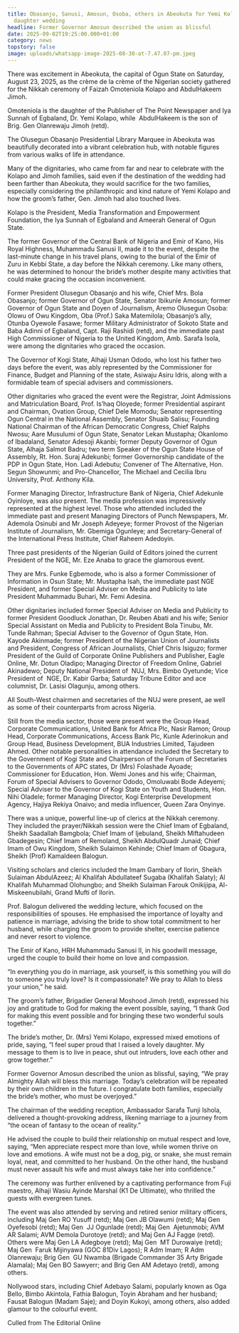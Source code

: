 ```yaml
---
title: Obasanjo, Sanusi, Amosun, Osoba, others in Abeokuta for Yemi Kolapo’s
  daughter wedding
headline: Former Governor Amosun described the union as blissful
date: 2025-09-02T19:25:00.000+01:00
category: news
topstory: false
image: uploads/whatsapp-image-2025-08-30-at-7.47.07-pm.jpeg
---
```

There was excitement in Abeokuta, the capital of Ogun State on Saturday, August 23, 2025, as the crème de la crème of the Nigerian society gathered for the Nikkah ceremony of Faizah Omoteniola Kolapo and AbdulHakeem Jimoh.


Omoteniola is the daughter of the Publisher of The Point Newspaper and Iya Sunnah of Egbaland, Dr. Yemi Kolapo, while  AbdulHakeem is the son of Brig. Gen Olanrewaju Jimoh (retd).


The Olusegun Obasanjo Presidential Library Marquee in Abeokuta was beautifully decorated into a vibrant celebration hub, with notable figures from various walks of life in attendance.


Many of the dignitaries, who came from far and near to celebrate with the Kolapo and Jimoh families, said even if the destination of the wedding had been farther than Abeokuta, they would sacrifice for the two families, especially considering the philanthropic and kind nature of Yemi Kolapo and how the groom’s father, Gen. Jimoh had also touched lives.


Kolapo is the President, Media Transformation and Empowerment Foundation, the Iya Sunnah of Egbaland and Ameerah General of Ogun State.


The former Governor of the Central Bank of Nigeria and Emir of Kano, His Royal Highness, Muhammadu Sanusi II, made it to the event, despite the last-minute change in his travel plans, owing to the burial of the Emir of Zuru in Kebbi State, a day before the Nikkah ceremony.
Like many others, he was determined to honour the bride’s mother despite many activities that could make gracing the occasion inconvenient.


Former President Olusegun Obasanjo and his wife, Chief Mrs. Bola Obasanjo; former Governor of Ogun State, Senator Ibikunle Amosun; former Governor of Ogun State and Doyen of Journalism, Aremo Olusegun Osoba: Olowu of Owu Kingdom, Oba (Prof.) Saka Matemilola; Obasanjo’s ally, Otunba Oyewole Fasawe; former Military Administrator of Sokoto State and Baba Adinni of Egbaland, Capt. Raji Rashidi (retd), and the immediate past High Commissioner of Nigeria to the United Kingdom, Amb. Sarafa Isola, were among the dignitaries who graced the occasion.


The Governor of Kogi State, Alhaji Usman Ododo, who lost his father two days before the event, was ably represented by the Commissioner for Finance, Budget and Planning of the state, Asiwaju Asiru Idris, along with a formidable team of special advisers and commissioners.


Other dignitaries who graced the event were the Registrar, Joint Admissions and Matriculation Board, Prof. Is’haq Oloyede; former Presidential aspirant and Chairman, Ovation Group, Chief Dele Momodu; Senator representing Ogun Central in the National Assembly, Senator Shuaib Salisu; Founding National Chairman of the African Democratic Congress, Chief Ralphs Nwosu; Aare Musulumi of Ogun State, Senator Lekan Mustapha; Okanlomo of Ibadaland, Senator Adesoji Akanbi; former Deputy Governor of Ogun State, Alhaja Salmot Badru; two term Speaker of the Ogun State House of Assembly, Rt. Hon. Suraj Adekunbi; former Governorship candidate of the PDP in Ogun State, Hon. Ladi Adebutu; Convener of The Alternative, Hon. Segun Showunmi; and Pro-Chancellor, The Michael and Cecilia Ibru University, Prof. Anthony Kila.


Former Managing Director, Infrastructure Bank of Nigeria, Chief Adekunle Oyinloye, was also present.
The media profession was impressively represented at the highest level. Those who attended included the immediate past and present Managing Directors of Punch Newspapers, Mr. Ademola Osinubi and Mr Joseph Adeyeye; former Provost of the Nigerian Institute of Journalism, Mr. Gbemiga Ogunleye; and Secretary-General of the International Press Institute, Chief Raheem Adedoyin.


Three past presidents of the Nigerian Guild of Editors joined the current President of the NGE, Mr. Eze Anaba to grace the glamorous event.


They are Mrs. Funke Egbemode, who is also a former Commissioner of Information in Osun State; Mr. Mustapha Isah, the immediate past NGE President, and former Special Adviser on Media and Publicity to late President Muhammadu Buhari, Mr. Femi Adesina.


Other dignitaries included former Special Adviser on Media and Publicity to former President Goodluck Jonathan, Dr. Reuben Abati and his wife; Senior Special Assistant on Media and Publicity to President Bola Tinubu, Mr. Tunde Rahman; Special Adviser to the Governor of Ogun State, Hon. Kayode Akinmade; former President of the Nigerian Union of Journalists and President, Congress of African Journalists, Chief Chris Isiguzo; former President of the Guild of Corporate Online Publishers and Publisher, Eagle Online, Mr. Dotun Oladipo; Managing Director of Freedom Online, Gabriel Akinadewo; Deputy National President of  NUJ, Mrs. Bimbo Oyetunde; Vice President of  NGE, Dr. Kabir Garba; Saturday Tribune Editor and ace columnist, Dr. Lasisi Olagunju, among others.


All South-West chairmen and secretaries of the NUJ were present, ae well as some of their counterparts from across Nigeria.


Still from the media sector, those were present were the Group Head, Corporate Communications, United Bank for Africa Plc, Nasir Ramon; Group Head, Corporate Communications, Access Bank Plc, Kunle Aderinokun and Group Head, Business Development, BUA Industries Limited, Tajudeen Ahmed.
Other notable personalities in attendance included the Secretary to the Government of Kogi State and Chairperson of the Forum of Secretaries to the Governments of APC states, Dr (Mrs) Folashade Ayoade; Commissioner for Education, Hon. Wemi Jones and his wife; Chairman, Forum of Special Advisers to Governor Ododo, Omoluwabi Bode Adeyemi; Special Adviser to the Governor of Kogi State on Youth and Students, Hon. Nihi Oladele; former Managing Director, Kogi Enterprise Development Agency, Hajiya Rekiya Onaivo; and media influencer, Queen Zara Onyinye.


There was a unique, powerful line-up of clerics at the Nikkah ceremony.
They included the prayer/Nikkah session were the Chief Imam of Egbaland, Sheikh Saadallah Bamgbola; Chief Imam of Ijebuland, Sheikh Miftahudeen Gbadegesin; Chief Imam of Remoland, Sheikh AbdulQuadr Junaid; Chief Imam of Owu Kingdom, Sheikh Sulaimon Kehinde; Chief Imam of Gbagura, Sheikh (Prof) Kamaldeen Balogun.


Visiting scholars and clerics included the Imam Gambary of Ilorin, Sheikh Sulaiman AbdulAzeez; Al Khalifah Abdullateef Sugaba (Khalifah Salaty); Al Khalifah Muhammad Olohungbo; and Sheikh Sulaiman Farouk Onikijipa, Al-Miskeenubilahi, Grand Mufti of Ilorin.


Prof. Balogun delivered the wedding lecture, which focused on the responsibilities of spouses.
He emphasised the importance of loyalty and patience in marriage, advising the bride to show total commitment to her husband, while charging the groom to provide shelter, exercise patience and never resort to violence.


The Emir of Kano, HRH Muhammadu Sanusi II, in his goodwill message, urged the couple to build their home on love and compassion.


“In everything you do in marriage, ask yourself, is this something you will do to someone you truly love? Is it compassionate? We pray to Allah to bless your union,” he said.


The groom’s father, Brigadier General Moshood Jimoh (retd), expressed his joy and gratitude to God for making the event possible, saying, “I thank God for making this event possible and for bringing these two wonderful souls together.”


The bride’s mother, Dr. (Mrs) Yemi Kolapo, expressed mixed emotions of pride, saying, “I feel super proud that I raised a lovely daughter. My message to them is to live in peace, shut out intruders, love each other and grow together.”


Former Governor Amosun described the union as blissful, saying, “We pray Almighty Allah will bless this marriage. Today’s celebration will be repeated by their own children in the future. I congratulate both families, especially the bride’s mother, who must be overjoyed.”


The chairman of the wedding reception, Ambassador Sarafa Tunji Ishola, delivered a thought-provoking address, likening marriage to a journey from “the ocean of fantasy to the ocean of reality.”


He advised the couple to build their relationship on mutual respect and love, saying, “Men appreciate respect more than love, while women thrive on love and emotions. A wife must not be a dog, pig, or snake, she must remain loyal, neat, and committed to her husband. On the other hand, the husband must never assault his wife and must always take her into confidence.”


The ceremony was further enlivened by a captivating performance from Fuji maestro, Alhaji Wasiu Ayinde Marshal (K1 De Ultimate), who thrilled the guests with evergreen tunes.


The event was also attended by serving and retired senior military officers, including Maj Gen RO Yusuff (retd); Maj Gen JB Olawumi (retd); Maj Gen  Oyefesobi (retd); Maj Gen  JJ Ogunlade (retd); Maj Gen  Ajetunmobi; AVM AR Salami; AVM Demola Durotoye (retd); and Maj Gen AJ Fagge (retd).
Others were Maj Gen LA Adegboye (retd); Maj Gen  MT Durowaiye (retd); Maj Gen  Faruk Mijinyawa (GOC 81Div Lagos); R Adm Imam; R Adm  Olanrewaju; Brig Gen  GU Nwamba (Brigade Commander 35 Arty Brigade Alamala); Maj Gen BO Sawyerr; and Brig Gen AM Adetayo (retd), among others.


Nollywood stars, including Chief Adebayo Salami, popularly known as Oga Bello, Bimbo Akintola, Fathia Balogun, Toyin Abraham and her husband; Fausat Balogun (Madam Saje); and Doyin Kukoyi, among others, also added glamour to the colourful event.



Culled from The Editorial Online
